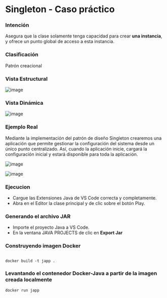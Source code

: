 # Singleton - Caso práctico

### Intención

Asegura que la clase solamente tenga capacidad para crear **una instancia**, y ofrece un punto global de acceso a esta instancia.

### Clasificación

Patrón creacional

### Vista Estructural

![image](https://user-images.githubusercontent.com/55771796/173481730-b19724f7-3d48-4c95-bae7-fc30bea01574.png)

### Vista Dinámica
![image](https://user-images.githubusercontent.com/55771796/173481770-847d4830-d0cd-4253-9316-441e800ce828.png)

### Ejemplo Real

Mediante la implementación del patrón de diseño Singleton crearemos una aplicación que permite gestionar la configuración del sistema desde un único punto centralizado. Así, cuando la aplicación inicie, cargará la configuración inicial y estará disponible para toda la aplicación.

![image](https://user-images.githubusercontent.com/55771796/173481852-00c31092-8b0e-45a9-9a51-acfe3689b0c3.png)

![image](https://user-images.githubusercontent.com/55771796/174157215-7aa773e1-2391-4c41-9222-79309103cebd.png)

### Ejecucion

* Cargue las Extensiones Java de VS Code correcta y completamente.
* Abra en el Editor la clase principal y de clic sobre el botón Play.

### Generando el archivo JAR

* Importe el proyecto Java a VS Code.
* En la ventana JAVA PROJECTS de clic en **Export Jar**

### Construyendo imagen Docker

```

docker build -t japp .

```
### Levantando el contenedor Docker-Java a partir de la imagen creada localmente

```
docker run japp

```
